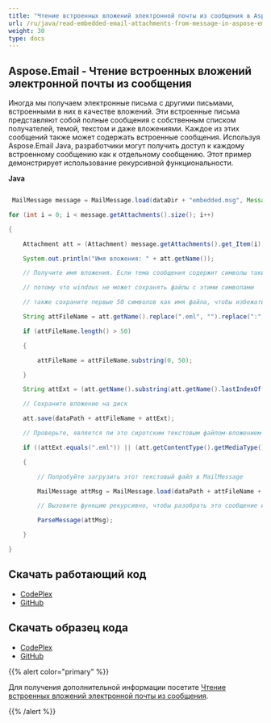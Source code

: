 ```yaml
---
title: "Чтение встроенных вложений электронной почты из сообщения в Aspose.Email"
url: /ru/java/read-embedded-email-attachments-from-message-in-aspose-email/
weight: 30
type: docs
---
```


## **Aspose.Email - Чтение встроенных вложений электронной почты из сообщения**
Иногда мы получаем электронные письма с другими письмами, встроенными в них в качестве вложений. Эти встроенные письма представляют собой полные сообщения с собственным списком получателей, темой, текстом и даже вложениями. Каждое из этих сообщений также может содержать встроенные сообщения.
Используя Aspose.Email Java, разработчики могут получить доступ к каждому встроенному сообщению как к отдельному сообщению. Этот пример демонстрирует использование рекурсивной функциональности.

**Java**

```java

 MailMessage message = MailMessage.load(dataDir + "embedded.msg", MessageFormat.getMsg());

for (int i = 0; i < message.getAttachments().size(); i++)

{

    Attachment att = (Attachment) message.getAttachments().get_Item(i);

    System.out.println("Имя вложения: " + att.getName());

    // Получите имя вложения. Если тема сообщения содержит символы такие как :, /, \ и т.д., замените их пробелом

    // потому что windows не может сохранять файлы с этими символами

    // также сохраните первые 50 символов как имя файла, чтобы избежать длинных имен файлов

    String attFileName = att.getName().replace(".eml", "").replace(":", " ").replace("\\", " ").replace("/", " ").replace("?", "");

    if (attFileName.length() > 50)

    {

        attFileName = attFileName.substring(0, 50);

    }

    String attExt = (att.getName().substring(att.getName().lastIndexOf("."), att.getName().lastIndexOf(".") + 4));

    // Сохраните вложение на диск

    att.save(dataPath + attFileName + attExt);

    // Проверьте, является ли это сиротским текстовым файлом-вложением (ATT00001.txt....) и типом eml

    if ((attExt.equals(".eml")) || (att.getContentType().getMediaType().equals("text/plain") && att.getName().contains(".txt") == true && att.getName().contains("ATT") == true))

    {

        // Попробуйте загрузить этот текстовый файл в MailMessage

        MailMessage attMsg = MailMessage.load(dataPath + attFileName + attExt, MessageFormat.getEml());

        // Вызовите функцию рекурсивно, чтобы разобрать это сообщение и вложения

        ParseMessage(attMsg);

    }

}

```
## **Скачать работающий код**
- [CodePlex](https://archive.codeplex.com/?p=asposeemailjavaapachepoi)
- [GitHub](https://github.com/aspose-email/Aspose.Email-for-Java/releases/tag/Aspose.Email_Java_for_Apache_POI-v1.0.0)
## **Скачать образец кода**
- [CodePlex](https://archive.codeplex.com/?p=asposeemailjavaapachepoi#src/main/java/com/aspose/email/examples/asposefeatures/programmingemail/readembeddedattachments/AsposeReadEmbeddedAttachments.java)
- [GitHub](https://github.com/aspose-email/Aspose.Email-for-Java/blob/master/Plugins/Aspose_Email_for_Apache_POI/src/main/java/com/aspose/email/examples/asposefeatures/programmingemail/readembeddedattachments/AsposeReadEmbeddedAttachments.java)

{{% alert color="primary" %}} 

Для получения дополнительной информации посетите [Чтение встроенных вложений электронной почты из сообщения](/email/java/working-with-attachments-and-embedded-objects/).

{{% /alert %}}